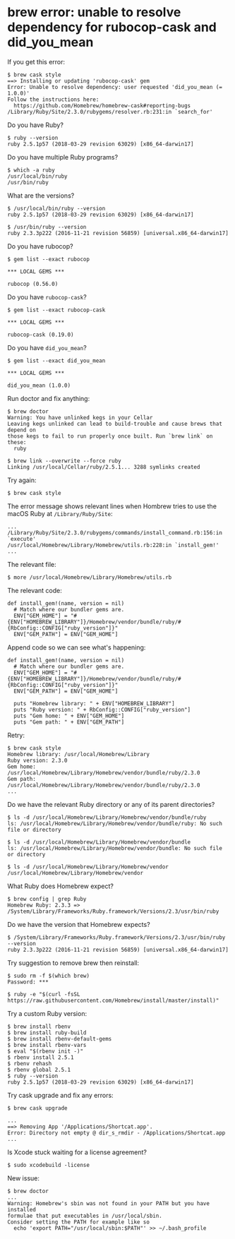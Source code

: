 # brew error: unable to resolve dependency for rubocop-cask and did_you_mean


If you get this error:

	$ brew cask style
	==> Installing or updating 'rubocop-cask' gem
	Error: Unable to resolve dependency: user requested 'did_you_mean (= 1.0.0)'
	Follow the instructions here:
	  https://github.com/Homebrew/homebrew-cask#reporting-bugs
	/Library/Ruby/Site/2.3.0/rubygems/resolver.rb:231:in `search_for'

Do you have Ruby?

    $ ruby --version
    ruby 2.5.1p57 (2018-03-29 revision 63029) [x86_64-darwin17]

Do you have multiple Ruby programs?

	$ which -a ruby
	/usr/local/bin/ruby
	/usr/bin/ruby

What are the versions?

    $ /usr/local/bin/ruby --version
    ruby 2.5.1p57 (2018-03-29 revision 63029) [x86_64-darwin17]

    $ /usr/bin/ruby --version
    ruby 2.3.3p222 (2016-11-21 revision 56859) [universal.x86_64-darwin17]

Do you have rubocop?

	$ gem list --exact rubocop

	*** LOCAL GEMS ***

	rubocop (0.56.0)

Do you have `rubocop-cask`?

	$ gem list --exact rubocop-cask

	*** LOCAL GEMS ***

	rubocop-cask (0.19.0)

Do you have `did_you_mean`?

	$ gem list --exact did_you_mean

	*** LOCAL GEMS ***

	did_you_mean (1.0.0)

Run doctor and fix anything:

    $ brew doctor
	Warning: You have unlinked kegs in your Cellar
	Leaving kegs unlinked can lead to build-trouble and cause brews that depend on
	those kegs to fail to run properly once built. Run `brew link` on these:
  	  ruby

    $ brew link --overwrite --force ruby
    Linking /usr/local/Cellar/ruby/2.5.1... 3288 symlinks created

Try again:

	$ brew cask style

The error message shows relevant lines when Hombrew tries to use the macOS Ruby at `/Library/Ruby/Site`:

    ...
	/Library/Ruby/Site/2.3.0/rubygems/commands/install_command.rb:156:in `execute'
	/usr/local/Homebrew/Library/Homebrew/utils.rb:228:in `install_gem!'
	...

The relevant file:

    $ more /usr/local/Homebrew/Library/Homebrew/utils.rb

The relevant code:

    def install_gem!(name, version = nil)
      # Match where our bundler gems are.
      ENV["GEM_HOME"] = "#{ENV["HOMEBREW_LIBRARY"]}/Homebrew/vendor/bundle/ruby/#{RbConfig::CONFIG["ruby_version"]}"
      ENV["GEM_PATH"] = ENV["GEM_HOME"]

Append code so we can see what's happening:

    def install_gem!(name, version = nil)
      # Match where our bundler gems are.
      ENV["GEM_HOME"] = "#{ENV["HOMEBREW_LIBRARY"]}/Homebrew/vendor/bundle/ruby/#{RbConfig::CONFIG["ruby_version"]}"
      ENV["GEM_PATH"] = ENV["GEM_HOME"]

      puts "Homebrew library: " + ENV["HOMEBREW_LIBRARY"]
      puts "Ruby version: " + RbConfig::CONFIG["ruby_version"]
      puts "Gem home: " + ENV["GEM_HOME"]
      puts "Gem path: " + ENV["GEM_PATH"]

Retry:

	$ brew cask style
	Homebrew library: /usr/local/Homebrew/Library
	Ruby version: 2.3.0
	Gem home: /usr/local/Homebrew/Library/Homebrew/vendor/bundle/ruby/2.3.0
	Gem path: /usr/local/Homebrew/Library/Homebrew/vendor/bundle/ruby/2.3.0
	...

Do we have the relevant Ruby directory or any of its parent directories?

	$ ls -d /usr/local/Homebrew/Library/Homebrew/vendor/bundle/ruby
    ls: /usr/local/Homebrew/Library/Homebrew/vendor/bundle/ruby: No such file or directory

    $ ls -d /usr/local/Homebrew/Library/Homebrew/vendor/bundle
	ls: /usr/local/Homebrew/Library/Homebrew/vendor/bundle: No such file or directory

	$ ls -d /usr/local/Homebrew/Library/Homebrew/vendor
	/usr/local/Homebrew/Library/Homebrew/vendor

What Ruby does Homebrew expect?

	$ brew config | grep Ruby
	Homebrew Ruby: 2.3.3 => /System/Library/Frameworks/Ruby.framework/Versions/2.3/usr/bin/ruby

Do we have the version that Homebrew expects?

    $ /System/Library/Frameworks/Ruby.framework/Versions/2.3/usr/bin/ruby --version
    ruby 2.3.3p222 (2016-11-21 revision 56859) [universal.x86_64-darwin17]

Try suggestion to remove brew then reinstall:

    $ sudo rm -f $(which brew)
    Password: ***

    $ ruby -e "$(curl -fsSL https://raw.githubusercontent.com/Homebrew/install/master/install)"

Try a custom Ruby version:

    $ brew install rbenv
    $ brew install ruby-build 
    $ brew install rbenv-default-gems
    $ brew install rbenv-vars
    $ eval "$(rbenv init -)"
    $ rbenv install 2.5.1
    $ rbenv rehash
    $ rbenv global 2.5.1
    $ ruby --version
    ruby 2.5.1p57 (2018-03-29 revision 63029) [x86_64-darwin17]
    
Try cask upgrade and fix any errors:

    $ brew cask upgrade

    ...
    ==> Removing App '/Applications/Shortcat.app'.
    Error: Directory not empty @ dir_s_rmdir - /Applications/Shortcat.app
    ...

Is Xcode stuck waiting for a license agreement?

    $ sudo xcodebuild -license

New issue:

    $ brew doctor
    ...
	Warning: Homebrew's sbin was not found in your PATH but you have installed
	formulae that put executables in /usr/local/sbin.
	Consider setting the PATH for example like so
	  echo 'export PATH="/usr/local/sbin:$PATH"' >> ~/.bash_profile

